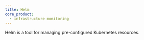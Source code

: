 ```yaml
---
title: Helm
core_product:
  - infrastructure monitoring
---
```

Helm is a tool for managing pre-configured Kubernetes resources.